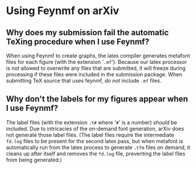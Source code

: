 # Using Feynmf on arXiv

<span id="overwrite"></span>

## Why does my submission fail the automatic TeXing procedure when I use Feynmf?

When using Feynmf to create graphs, the latex compiler generates
metafont files for each figure (with the extension '`.mf`'). Because our
latex processor is not allowed to overwrite any files that are
submitted, it will freeze during processing if these files were included
in the submission package. When submitting TeX source that uses feynmf,
*do not* include `.mf` files.

<span id="nolabel"></span>

## Why don't the labels for my figures appear when I use Feynmf?

The label files (with the extension `.t#` where '`#`' is a number)
*should* be included. Due to intricacies of the on-demand font
generation, arXiv does not generate those label files. (The label files
require the intermediate `fd.log` files to be present for the second
latex pass, but when metafont is automatically run from the latex
process to generate `.tfm` files on demand, it cleans up after itself
and removes the `fd.log` file, preventing the label files from being
generated.)

